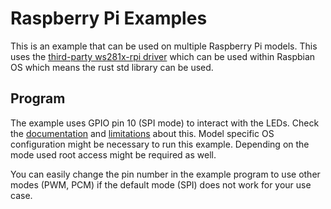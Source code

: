 # Raspberry Pi Examples

This is an example that can be used on multiple Raspberry Pi models.
This uses the [third-party ws281x-rpi driver](https://github.com/nathansamson/ws281x-rpi)
which can be used within Raspbian OS which means the rust std library can be used.

## Program

The example uses GPIO pin 10 (SPI mode) to interact with the LEDs. Check the
[documentation](https://github.com/jgarff/rpi_ws281x#gpio-usage) and
[limitations](https://github.com/jgarff/rpi_ws281x#limitations) about this.
Model specific OS configuration might be necessary to run this example.
Depending on the mode used root access might be required as well.

You can easily change the pin number in the example program to use other modes
(PWM, PCM) if the default mode (SPI) does not work for your use case.
